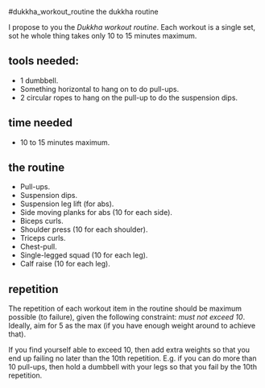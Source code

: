 #dukkha_workout_routine the dukkha routine

I propose to you the _Dukkha workout routine_.  Each workout is a single set,
sot he whole thing takes only 10 to 15 minutes maximum.

## tools needed:

* 1 dumbbell.
* Something horizontal to hang on to do pull-ups.
* 2 circular ropes to hang on the pull-up to do the suspension dips.

## time needed

* 10 to 15 minutes maximum.

## the routine

* Pull-ups.
* Suspension dips.
* Suspension leg lift (for abs).
* Side moving planks for abs (10 for each side).
* Biceps curls.
* Shoulder press (10 for each shoulder).
* Triceps curls.
* Chest-pull.
* Single-legged squad (10 for each leg).
* Calf raise (10 for each leg).

## repetition

The repetition of each workout item in the routine should be maximum possible
(to failure), given the following constraint:  _must not exceed 10_.  Ideally,
aim for 5 as the max (if you have enough weight around to achieve that).

If you find yourself able to exceed 10, then add extra weights so that you end
up failing no later than the 10th repetition.  E.g. if you can do more than 10
pull-ups, then hold a dumbbell with your legs so that you fail by the 10th
repetition.
